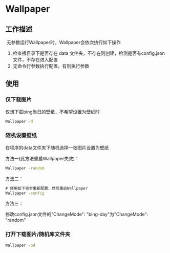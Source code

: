 # Wallpaper



## 工作描述

​	无参数运行Wallpaper时，Wallpaper会依次执行如下操作

1. 检查根目录下是否存在 data 文件夹，不存在则创建，检测是否有config.json文件，不存在进入配置
2. 无命令行参数执行配置，有则执行参数



## 使用

### 仅下载图片

仅想下载bing当日的壁纸，不希望设置为壁纸时

```cmd
Wallpaper -d
```



### 随机设置壁纸

在程序的data文件夹下随机选择一张图片设置为壁纸

方法一(此方法重启Wallpaper失效)：

```cmd
Wallpaper -random
```

方法二：

```cmd
# 使用如下命令重新配置，然后重启Wallpaper
Wallpaper -config
```

方法三：

修改config.json文件的"ChangeMode": "bing-day"为"ChangeMode": "random"



### 打开下载图片/随机库文件夹

```cmd
Wallpaper -od
```